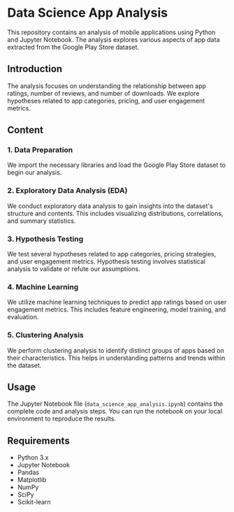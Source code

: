 # Data Science App Analysis

This repository contains an analysis of mobile applications using Python and Jupyter Notebook. The analysis explores various aspects of app data extracted from the Google Play Store dataset.

## Introduction

The analysis focuses on understanding the relationship between app ratings, number of reviews, and number of downloads. We explore hypotheses related to app categories, pricing, and user engagement metrics.

## Content

### 1. Data Preparation

We import the necessary libraries and load the Google Play Store dataset to begin our analysis.

### 2. Exploratory Data Analysis (EDA)

We conduct exploratory data analysis to gain insights into the dataset's structure and contents. This includes visualizing distributions, correlations, and summary statistics.

### 3. Hypothesis Testing

We test several hypotheses related to app categories, pricing strategies, and user engagement metrics. Hypothesis testing involves statistical analysis to validate or refute our assumptions.

### 4. Machine Learning

We utilize machine learning techniques to predict app ratings based on user engagement metrics. This includes feature engineering, model training, and evaluation.

### 5. Clustering Analysis

We perform clustering analysis to identify distinct groups of apps based on their characteristics. This helps in understanding patterns and trends within the dataset.

## Usage

The Jupyter Notebook file (`data_science_app_analysis.ipynb`) contains the complete code and analysis steps. You can run the notebook on your local environment to reproduce the results.

## Requirements

- Python 3.x
- Jupyter Notebook
- Pandas
- Matplotlib
- NumPy
- SciPy
- Scikit-learn
